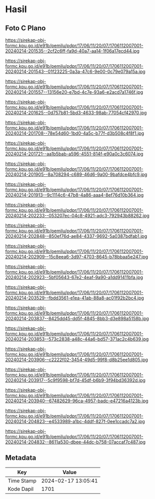 # Hasil

## Foto C Plano

https://sirekap-obj-formc.kpu.go.id/e91b/pemilu/pdpr/17/06/11/20/07/1706112007001-20240214-201535--2cf2c6ff-fa9d-40a7-aa14-1f06a17ecd44.jpg

https://sirekap-obj-formc.kpu.go.id/e91b/pemilu/pdpr/17/06/11/20/07/1706112007001-20240214-201543--01f23225-0a3a-47c6-9e00-0c79e079a15a.jpg

https://sirekap-obj-formc.kpu.go.id/e91b/pemilu/pdpr/17/06/11/20/07/1706112007001-20240214-201557--13156e20-e7bd-4c7e-93a6-e2acd7a1746f.jpg

https://sirekap-obj-formc.kpu.go.id/e91b/pemilu/pdpr/17/06/11/20/07/1706112007001-20240214-201625--0d757b81-5bd3-4633-98ab-77054cf42970.jpg

https://sirekap-obj-formc.kpu.go.id/e91b/pemilu/pdpr/17/06/11/20/07/1706112007001-20240214-201708--78e54d60-1bd0-4a5c-b77f-d3b508c4f8f1.jpg

https://sirekap-obj-formc.kpu.go.id/e91b/pemilu/pdpr/17/06/11/20/07/1706112007001-20240214-201721--aa1b5bab-a596-4551-814f-e90a0c3c6074.jpg

https://sirekap-obj-formc.kpu.go.id/e91b/pemilu/pdpr/17/06/11/20/07/1706112007001-20240214-201905--8a708294-c689-46d6-9a00-9bafdce4bfc9.jpg

https://sirekap-obj-formc.kpu.go.id/e91b/pemilu/pdpr/17/06/11/20/07/1706112007001-20240214-201913--9c1114c6-47b8-4a86-aaa4-8ef76d10b364.jpg

https://sirekap-obj-formc.kpu.go.id/e91b/pemilu/pdpr/17/06/11/20/07/1706112007001-20240214-202233--053207ec-04c8-4921-adc3-792943b88262.jpg

https://sirekap-obj-formc.kpu.go.id/e91b/pemilu/pdpr/17/06/11/20/07/1706112007001-20240214-202848--850ef76d-ae84-4337-9692-5a0387bdfab1.jpg

https://sirekap-obj-formc.kpu.go.id/e91b/pemilu/pdpr/17/06/11/20/07/1706112007001-20240214-202909--15c8eea6-3d97-4703-8645-b78bbaa5e247.jpg

https://sirekap-obj-formc.kpu.go.id/e91b/pemilu/pdpr/17/06/11/20/07/1706112007001-20240214-202923--5bf05643-67e2-4eaf-9a90-a1dd91411bfa.jpg

https://sirekap-obj-formc.kpu.go.id/e91b/pemilu/pdpr/17/06/11/20/07/1706112007001-20240214-203529--fbdd3561-e1ea-41ab-88a8-ac01f92b2bc4.jpg

https://sirekap-obj-formc.kpu.go.id/e91b/pemilu/pdpr/17/06/11/20/07/1706112007001-20240214-203837--8425dd45-dd5f-4845-8bb3-d3e898a5158b.jpg

https://sirekap-obj-formc.kpu.go.id/e91b/pemilu/pdpr/17/06/11/20/07/1706112007001-20240214-203853--573c2838-a48c-44a6-bd57-371ac2c4b639.jpg

https://sirekap-obj-formc.kpu.go.id/e91b/pemilu/pdpr/17/06/11/20/07/1706112007001-20240214-203906--c2222f02-3454-49d5-99f8-d8b25ee1d805.jpg

https://sirekap-obj-formc.kpu.go.id/e91b/pemilu/pdpr/17/06/11/20/07/1706112007001-20240214-203917--5c9f9598-bf7d-45df-b6b9-3f94bd36392d.jpg

https://sirekap-obj-formc.kpu.go.id/e91b/pemilu/pdpr/17/06/11/20/07/1706112007001-20240214-203940--67482629-96ca-4957-badc-e47216a4123b.jpg

https://sirekap-obj-formc.kpu.go.id/e91b/pemilu/pdpr/17/06/11/20/07/1706112007001-20240214-204823--e4533989-a1bc-4ddf-827f-0ee1ccadc7a2.jpg

https://sirekap-obj-formc.kpu.go.id/e91b/pemilu/pdpr/17/06/11/20/07/1706112007001-20240214-204832--8611a530-dbee-44dc-b758-07accaf7c487.jpg


## Metadata

| Key        | Value               |
| ---------- | ------------------- |
| Time Stamp | 2024-02-17 13:05:41 |
| Kode Dapil | 1701                |



